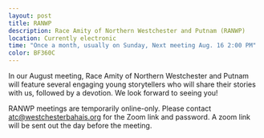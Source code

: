```yaml
---
layout: post
title: RANWP 
description: Race Amity of Northern Westchester and Putnam (RANWP)
location: Currently electronic
time: "Once a month, usually on Sunday, Next meeting Aug. 16 2:00 PM"
color: BF360C
---
```

In our August meeting, Race Amity of Northern Westchester and Putnam will
feature several engaging young storytellers who will share their stories
with us, followed by a devotion. We look forward to seeing you!

RANWP meetings are temporarily online-only.
Please contact <atc@westchesterbahais.org> for the Zoom link and password.
A zoom link will be sent out the day before the meeting.
